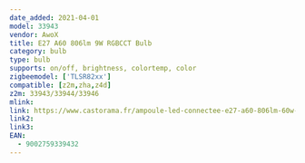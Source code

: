 ```yaml
---
date_added: 2021-04-01
model: 33943
vendor: AwoX
title: E27 A60 806lm 9W RGBCCT Bulb
category: bulb
type: bulb
supports: on/off, brightness, colortemp, color
zigbeemodel: ['TLSR82xx']
compatible: [z2m,zha,z4d]
z2m: 33943/33944/33946
mlink: 
link: https://www.castorama.fr/ampoule-led-connectee-e27-a60-806lm-60w-rvb-et-blanc-chaud-a-blanc-froid-couleur-variable-awox/9002759339432_CAFR.prd
link2: 
link3: 
EAN: 
  - 9002759339432
---
```

